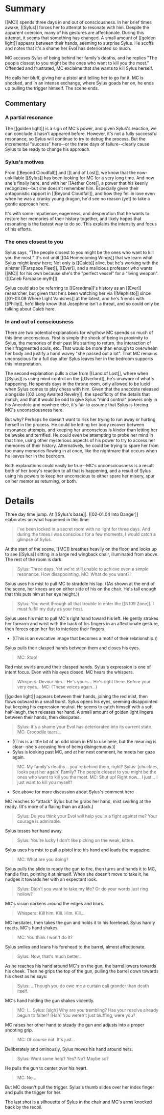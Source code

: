 # Summary
[[MC]] spends three days in and out of consciousness. In her brief times awake, [[Sylus]] forces her to attempt to resonate with him. Despite the apparent coercion, many of his gestures are affectionate. During this attempt, it seems that something has changed. A small amount of [[golden light]] appears between their hands, seeming to surprise Sylus. He scoffs and notes that it's a shame her Evol has deteriorated so much.

MC accuses Sylus of being behind her family's deaths, and he replies "The people closest to you might be the ones who want to kill you the most." Offended and frustrated, MC exclaims that she wants to kill Sylus herself.

He calls her bluff, giving her a pistol and telling her to go for it. MC is shocked, and in an intense exchange, where Sylus goads her on, he ends up pulling the trigger himself. The scene ends.

## Commentary

### A partial resonance
The [[golden light]] is a sign of MC's power, and given Sylus's reaction, we can conclude it hasn't appeared before. However, it's not a fully successful resonance, so Sylus will continue to try to debug the process. But the incremental "success" here--or the three days of failure--clearly cause Sylus to be ready to change his approach.

### Sylus's motives
From [[Beyond Cloudfall]] and [[Land of Lost]], we know that the now-unkillable [[Sylus]] has been looking for MC for a very long time. And now she's finally here, and with her [[Aether Core]], a power that his keenly recognizes--but she doesn't remember him. Especially given their antagonistic rapport in [[Beyond Cloudfall]], and how they fell in love even when he was a cranky young dragon, he'd see no reason (yet) to take a gentle approach here.

It's with some impatience, eagerness, and desperation that he wants to restore her memories of their history together, and likely hopes that resonating is the fastest way to do so. This explains the intensity and focus of his efforts.

### The ones closest to you
Sylus says, "The people closest to you might be the ones who want to kill you the most." It's not until [[04 Homecoming Wings]] that we learn what Sylus might know here; Not only is [[Caleb]] alive, but he's working with the sinister [[Farspace Fleet]], [[Ever]], and a malicious professor who wants [[MC]] for his own because she's the "perfect vessel" for a "living weapon". ([[Caleb Farspace myth]])

Sylus could also be referring to [[Grandma]]'s history as an [[Ever]] researcher, but given that he's been watching her via [[Mephisto]] since [[01-03.08 Where Light Vanishes]] at the latest, and he's friends with [[Philip]], he'd likely know that Josephine isn't a threat, and so could only be talking about Caleb here. 

### In and out of consciousness
There are two potential explanations for why/how MC spends so much of this time unconscious. First is simply the shock of being in proximity to Sylus, the memories of their past life starting to return, the interaction of their fragmented souls, etc. That would be more than enough to overwhelm her body and justify a hand wavey "she passed out a lot". That MC remains unconscious for a full day after Sylus leaves her in the bedroom supports this interpretation.

The second explanation pulls a clue from [[Land of Lost]], where when [[Sylus]] is using mind control on the [[Overlord]], he's unaware of what's happening. He spends days in the throne room, only allowed to be lucid when Sylus comes to play chess with him. Given that the anecdote released alongside [[02 Long Awaited Revelry]], the specificity of the details that match, and that it would be odd to give Sylus "mind control" powers only in his Anecdote and nowhere else, it's fair to assume that Sylus is forcing MC's unconsciousness here.

But why? Perhaps he doesn't want to risk her trying to run away or hurting herself in the process. He could be letting her body recover between resonance attempts, and keeping her unconscious is kinder than letting her be awake and terrified. He could even be attempting to probe her mind in that time, using other mysterious aspects of his power to try to access her memories of their history. Alternatively, he could be trying to spare her from too many memories flowing in at once, like the nightmare that occurs when he leaves her in the bedroom.

Both explanations could easily be true--MC's unconsciousness is a result both of her body's reaction to all that is happening, and a result of Sylus using his powers to keep her unconscious to either spare her misery, spur on her memories returning, or both.

# Details
Three day time jump. At [[Sylus's base]]. [[02-01.04 Into Danger]] elaborates on what happened in this time:
> I've been locked in a secret room with no light for three days. And during the times I was conscious for a few moments, I would catch a glimpse of Sylus.

At the start of the scene, [[MC]] breathes heavily on the floor, and looks up to see [[Sylus]] sitting in a large red wingback chair, illuminated from above. The rest of the room is dark. 
> Sylus: Three days. Yet we're still unable to achieve even a simple resonance. How disappointing.
> MC: What do you want?!

Sylus uses his mist to pull MC to straddle his lap. ((As shown at the end of the scene, her knees are on either side of his on the chair. He's tall enough that this puts him at her eye height.))

>Sylus: You went through all that trouble to enter the [[N109 Zone]]. I must fulfill my duty as your host.

Sylus uses his mist to pull MC's right hand toward his left. He gently strokes her forearm and wrist with the back of his fingers in an affectionate gesture, then forces open her fist to interlace their fingers.
* ((This is an evocative image that becomes a motif of their relationship.))

Sylus pulls their clasped hands between them and closes his eyes.

>MC: Stop!

Red mist swirls around their clasped hands. Sylus's expression is one of intent focus. Even with his eyes closed, MC hears the whispers.

> Whispers: Devour him... He's yours... He's right there. Before your very eyes...
> MC: (These voices again...)

[[golden light]] appears between their hands, joining the red mist, then flows outward in a small burst. Sylus opens his eyes, seeming disappointed but keeping his expression neutral. He seems to catch himself with a soft half-laugh, then releases her hand. A small amount of golden light lingers between their hands, then dissipates.

> Sylus: It's a shame your Evol has deteriorated into its current state.
> MC: Crocodile tears...
* ((This is a little bit of an odd idiom in EN to use here, but the meaning is clear--she's accusing him of being disingenuous.))
* Sylus is looking past MC, and at her next comment, he meets her gaze again.
>MC: My family's deaths... you're behind them, right?
>Sylus: [chuckles, looks past her again] Family? The people closest to you might be the ones who want to kill you the most.
>MC: Shut up! Right now... I just... I just want to kill you myself!
* See above for more discussion about Sylus's comment here

MC reaches to "attack" Sylus but he grabs her hand, mist swirling at the ready. (It's more of a flaiing than an attack.)

> Sylus: Do you think your Evol will help you in a fight against me? Your courage is admirable.

Sylus tosses her hand away.

> Sylus: You're lucky I don't like picking on the weak, kitten.

Sylus uses his mist to pull a pistol into his hand and loads the magazine.

> MC: What are you doing?

Sylus pulls the slide to ready the gun to fire, then turns and hands it to MC, handle first, pointing it at himself. When she doesn't move to take it, he nudges it towards her with an expectant look.

> Sylus: Didn't you want to take my life? Or do your words just ring hollow?

MC's vision darkens around the edges and blurs.
> Whispers: Kill him. Kill. Him. Kill...

MC hesitates, then takes the gun and holds it to his forehead. Sylus hardly reacts. MC's hand shakes.

>MC: You think I won't do it?

Sylus smiles and leans his forehead to the barrel, almost affectionate. 

> Sylus: Now, that's much better...

As he reaches his hand around MC's on the gun, the barrel lowers towards his cheek. Then he grips the top of the gun, pulling the barrel down towards his chest as he says:

> Sylus: ...Though you do owe me a curtain call grander than death itself.

MC's hand holding the gun shakes violently.
> MC: I...
> Sylus: [sigh] Why are you trembling? Has your resolve already begun to falter? [Hah] You weren't just bluffing, were you?

MC raises her other hand to steady the gun and adjusts into a proper shooting grip.

> MC: Of course not. It's just...

Deliberately and ominously, Sylus moves his hand around hers.

> Sylus: Want some help? Yes? No? Maybe so?

He pulls the gun to center over his heart.

> MC: No...

But MC doesn't pull the trigger. Sylus's thumb slides over her index finger and pulls the trigger for her.

The last shot is a silhouette of Sylus in the chair and MC's arms knocked back by the recoil.